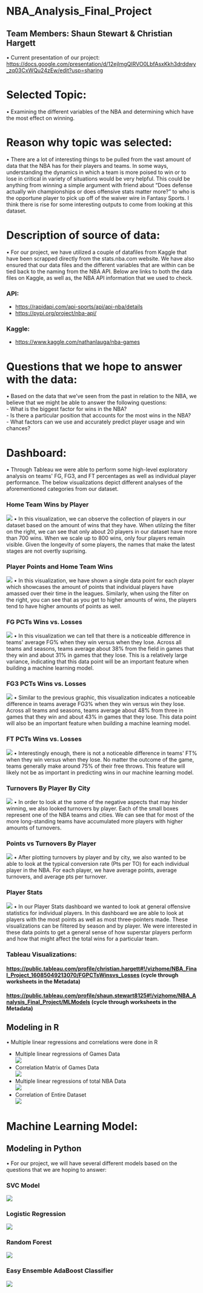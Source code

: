 # NBA_Analysis_Final_Project

## Team Members: Shaun Stewart & Christian Hargett

•	Current presentation of our project: https://docs.google.com/presentation/d/12ejlmgQIRVO0LbfAsxKkh3drddwy_zq03CxWQu24zEw/edit?usp=sharing

# Selected Topic: 
•	Examining the different variables of the NBA and determining which have the most effect on winning.

# Reason why topic was selected: 
•	There are a lot of interesting things to be pulled from the vast amount of data that the NBA has for their players and teams. In some ways, understanding the dynamics in which a   team is more poised to win or to lose in critical in variety of situations would be very helpful. This could be anything from winning a simple argument with friend about “Does     defense actually win championships or does offensive stats matter more?” to who is the opportune player to pick up off of the waiver wire in Fantasy Sports. I think there is       rise for some interesting outputs to come from looking at this dataset. 

# Description of source of data:
•	 For our project, we have utilized a couple of datafiles from Kaggle that have been scrapped directly from the stats.nba.com website. We have also ensured that our data files and the different variables that are within can be tied back to the naming from the NBA API. Below are links to both the data files on Kaggle, as well as, the NBA API information that we used to check. 
### API:
-    https://rapidapi.com/api-sports/api/api-nba/details <br>
-    https://pypi.org/project/nba-api/ <br>

### Kaggle:
-    https://www.kaggle.com/nathanlauga/nba-games

# Questions that we hope to answer with the data:
•	Based on the data that we’ve seen from the past in relation to the NBA, we believe that we might be able to answer the following questions: <br>
    - What is the biggest factor for wins in the NBA? <br>
    - Is there a particular position that accounts for the most wins in the NBA? <br>
    - What factors can we use and accurately predict player usage and win chances? <br>
    
# Dashboard: <br>

•	Through Tableau we were able to perform some high-level exploratory analysis on teams' FG, FG3, and FT percentages as well as individual player performance. The below visualizations depict different analyses of the aforementioned categories from our dataset.

### Home Team Wins by Player
![](https://github.com/Stewartsl17/NBA_Analysis_Final_Project/blob/main/Images/Home%20Team%20Wins%20By%20Player%20-%20Tableau.png)
•	In this visualization, we can observe the collection of players in our dataset based on the amount of wins that they have. When utilzing the filter on the right, we can see that only about 20 players in our dataset have more than 700 wins. When we scale up to 800 wins, only four players remain visible. Given the longevity of some players, the names that make the latest stages are not overtly suprising.

### Player Points and Home Team Wins
![](https://github.com/Stewartsl17/NBA_Analysis_Final_Project/blob/main/Images/Pts%20and%20Home%20Team%20Wins%20-%20Tableau.png)
•	In this visualization, we have shown a single data point for each player which showcases the amount of points that individual players have amassed over their time in the leagues. Similarly, when using the filter on the right, you can see that as you get to higher amounts of wins, the players tend to have higher amounts of points as well.

### FG PCTs Wins vs. Losses
![](https://github.com/christianhargett/NBA_Analysis_Final_Project/blob/main/Images/FG%20PCTs%20Wins%20vs.%20Losses.png)
•	In this visualization we can tell that there is a noticeable difference in teams' average FG% when they win versus when they lose. Across all teams and seasons, teams average about 38% from the field in games that they win and about 31% in games that they lose. This is a relatively large variance, indicating that this data point will be an important feature when building a machine learning model.

### FG3 PCTs Wins vs. Losses
![](https://github.com/christianhargett/NBA_Analysis_Final_Project/blob/main/Images/FG3%20PCTs%20Wins%20vs.%20Losses.png)
•	Similar to the previous graphic, this visualization indicates a noticeable difference in teams average FG3% when they win versus win they lose. Across all teams and seasons, teams average about 48% from three in games that they win and about 43% in games that they lose. This data point will also be an important feature when building a machine learning model.

### FT PCTs Wins vs. Losses
![](https://github.com/christianhargett/NBA_Analysis_Final_Project/blob/main/Images/FT%20PCTs%20Wins%20vs%20Losses.png)
•	Interestingly enough, there is not a noticeable difference in teams' FT% when they win versus when they lose. No matter the outcome of the game, teams generally make around 75% of their free throws. This feature will likely not be as important in predicting wins in our machine learning model.

### Turnovers By Player By City
![](https://github.com/Stewartsl17/NBA_Analysis_Final_Project/blob/main/Images/Turnovers%20by%20Player%20and%20City%20-%20Tableau.png)
•	In order to look at the some of the negative aspects that may hinder winning, we also looked turnovers by player. Each of the small boxes represent one of the NBA teams and cities. We can see that for most of the more long-standing teams have accumulated more players with higher amounts of turnovers.

### Points vs Turnovers By Player
![](https://github.com/Stewartsl17/NBA_Analysis_Final_Project/blob/main/Images/Pts%20vs%20TO%20-%20Tableau.png)
•	After plotting turnovers by player and by city, we also wanted to be able to look at the typical conversion rate (Pts per TO) for each individual player in the NBA. For each player, we have average points, average turnovers, and average pts per turnover.

### Player Stats
![](https://github.com/christianhargett/NBA_Analysis_Final_Project/blob/main/Player%20Stats.png)
•	In our Player Stats dashboard we wanted to look at general offensive statistics for individual players. In this dashboard we are able to look at players with the most points as well as most three-pointers made. These visualizations can be filtered by season and by player. We were interested in these data points to get a general sense of how superstar players perform and how that might affect the total wins for a particular team.

### Tableau Visualizations:
#### https://public.tableau.com/profile/christian.hargett#!/vizhome/NBA_Final_Project_16085049213070/FGPCTsWinsvs_Losses  (cycle through worksheets in the Metadata)
#### https://public.tableau.com/profile/shaun.stewart8125#!/vizhome/NBA_Analysis_Final_Project/MLModels (cycle through worksheets in the Metadata)

## Modeling in R 
•	Multiple linear regressions and correlations were done in R <br>
-	Multiple linear regressions of Games Data <br>
    ![](https://github.com/christianhargett/NBA_Analysis_Final_Project/blob/main/Images/Games%20Model%20-%20Multiple%20Regression.png)
-	Correlation Matrix of Games Data <br>
    ![](https://github.com/christianhargett/NBA_Analysis_Final_Project/blob/main/Images/Games_Heatmap.png) <br>
-	Multiple linear regressions of total NBA Data <br>
    ![](https://github.com/christianhargett/NBA_Analysis_Final_Project/blob/main/Images/All%20Data%20Model%20-%20Multiple%20Regression.png)
-	Correlation of Entire Dataset <br>
    ![](https://github.com/christianhargett/NBA_Analysis_Final_Project/blob/main/Images/NBA%20Data%20Heatmap.png)
    
# Machine Learning Model:

## Modeling in Python
•	For our project, we will have several different models based on the questions that we are hoping to answer: 

### SVC Model <br>
  ![](https://github.com/christianhargett/NBA_Analysis_Final_Project/blob/main/Images/SVC%20Model%20-%20ML%20Modeling.png)
### Logistic Regression <br>
  ![](https://github.com/christianhargett/NBA_Analysis_Final_Project/blob/main/Images/Logistic%20Regression%20-%20ML%20Modeling.png)
### Random Forest <br>
  ![](https://github.com/christianhargett/NBA_Analysis_Final_Project/blob/main/Images/Random%20Forest%20-%20ML%20Modeling.png)
### Easy Ensemble AdaBoost Classifier <br>
  ![](https://github.com/christianhargett/NBA_Analysis_Final_Project/blob/main/Images/EA%20Classifier%20-%20ML%20Modeling.png)
